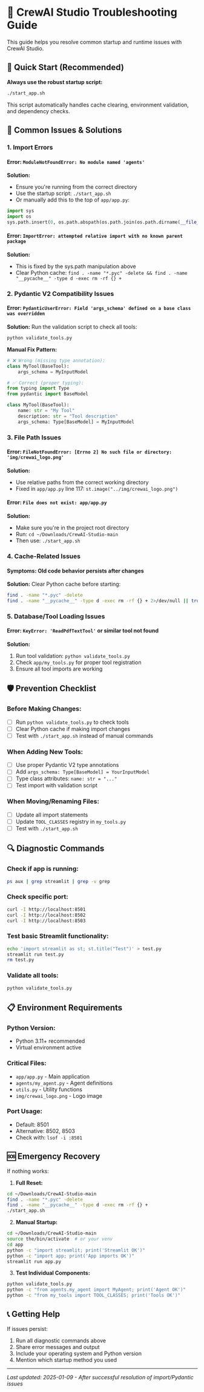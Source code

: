 # 🔧 CrewAI Studio Troubleshooting Guide

This guide helps you resolve common startup and runtime issues with CrewAI Studio.

## 🚀 Quick Start (Recommended)

**Always use the robust startup script:**
```bash
./start_app.sh
```

This script automatically handles cache clearing, environment validation, and dependency checks.

## 🐛 Common Issues & Solutions

### 1. **Import Errors**

#### **Error:** `ModuleNotFoundError: No module named 'agents'`
**Solution:**
- Ensure you're running from the correct directory
- Use the startup script: `./start_app.sh`
- Or manually add this to the top of `app/app.py`:
```python
import sys
import os
sys.path.insert(0, os.path.abspath(os.path.join(os.path.dirname(__file__), '..')))
```

#### **Error:** `ImportError: attempted relative import with no known parent package`
**Solution:**
- This is fixed by the sys.path manipulation above
- Clear Python cache: `find . -name "*.pyc" -delete && find . -name "__pycache__" -type d -exec rm -rf {} +`

### 2. **Pydantic V2 Compatibility Issues**

#### **Error:** `PydanticUserError: Field 'args_schema' defined on a base class was overridden`
**Solution:**
Run the validation script to check all tools:
```bash
python validate_tools.py
```

**Manual Fix Pattern:**
```python
# ❌ Wrong (missing type annotation):
class MyTool(BaseTool):
    args_schema = MyInputModel

# ✅ Correct (proper typing):
from typing import Type
from pydantic import BaseModel

class MyTool(BaseTool):
    name: str = "My Tool"
    description: str = "Tool description"
    args_schema: Type[BaseModel] = MyInputModel
```

### 3. **File Path Issues**

#### **Error:** `FileNotFoundError: [Errno 2] No such file or directory: 'img/crewai_logo.png'`
**Solution:**
- Use relative paths from the correct working directory
- Fixed in `app/app.py` line 117: `st.image("../img/crewai_logo.png")`

#### **Error:** `File does not exist: app/app.py`
**Solution:**
- Make sure you're in the project root directory
- Run: `cd ~/Downloads/CrewAI-Studio-main`
- Then use: `./start_app.sh`

### 4. **Cache-Related Issues**

#### **Symptoms:** Old code behavior persists after changes
**Solution:**
Clear Python cache before starting:
```bash
find . -name "*.pyc" -delete
find . -name "__pycache__" -type d -exec rm -rf {} + 2>/dev/null || true
```

### 5. **Database/Tool Loading Issues**

#### **Error:** `KeyError: 'ReadPdfTextTool'` or similar tool not found
**Solution:**
1. Run tool validation: `python validate_tools.py`
2. Check `app/my_tools.py` for proper tool registration
3. Ensure all tool imports are working

## 🛡️ Prevention Checklist

### Before Making Changes:
- [ ] Run `python validate_tools.py` to check tools
- [ ] Clear Python cache if making import changes
- [ ] Test with `./start_app.sh` instead of manual commands

### When Adding New Tools:
- [ ] Use proper Pydantic V2 type annotations
- [ ] Add `args_schema: Type[BaseModel] = YourInputModel`
- [ ] Type class attributes: `name: str = "..."`
- [ ] Test import with validation script

### When Moving/Renaming Files:
- [ ] Update all import statements
- [ ] Update `TOOL_CLASSES` registry in `my_tools.py`
- [ ] Test with `./start_app.sh`

## 🔍 Diagnostic Commands

### Check if app is running:
```bash
ps aux | grep streamlit | grep -v grep
```

### Check specific port:
```bash
curl -I http://localhost:8501
curl -I http://localhost:8502
curl -I http://localhost:8503
```

### Test basic Streamlit functionality:
```bash
echo 'import streamlit as st; st.title("Test")' > test.py
streamlit run test.py
rm test.py
```

### Validate all tools:
```bash
python validate_tools.py
```

## 📋 Environment Requirements

### Python Version:
- Python 3.11+ recommended
- Virtual environment active

### Critical Files:
- `app/app.py` - Main application
- `agents/my_agent.py` - Agent definitions
- `utils.py` - Utility functions
- `img/crewai_logo.png` - Logo image

### Port Usage:
- Default: 8501
- Alternative: 8502, 8503
- Check with: `lsof -i :8501`

## 🆘 Emergency Recovery

If nothing works:

1. **Full Reset:**
```bash
cd ~/Downloads/CrewAI-Studio-main
find . -name "*.pyc" -delete
find . -name "__pycache__" -type d -exec rm -rf {} +
./start_app.sh
```

2. **Manual Startup:**
```bash
cd ~/Downloads/CrewAI-Studio-main
source the/bin/activate  # or your venv
cd app
python -c "import streamlit; print('Streamlit OK')"
python -c "import app; print('App imports OK')"
streamlit run app.py
```

3. **Test Individual Components:**
```bash
python validate_tools.py
python -c "from agents.my_agent import MyAgent; print('Agent OK')"
python -c "from my_tools import TOOL_CLASSES; print('Tools OK')"
```

## 📞 Getting Help

If issues persist:
1. Run all diagnostic commands above
2. Share error messages and output
3. Include your operating system and Python version
4. Mention which startup method you used

---
*Last updated: 2025-01-09 - After successful resolution of import/Pydantic issues* 